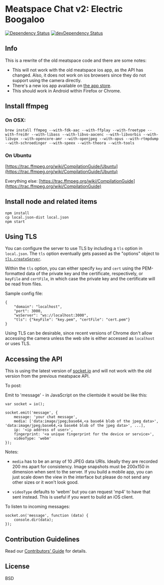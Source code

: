 # Meatspace Chat v2: Electric Boogaloo

[![Dependency Status](https://david-dm.org/meatspaces/meatspace-chat-v2.svg)](https://david-dm.org/meatspaces/meatspace-chat-v2) [![devDependency Status](https://david-dm.org/meatspaces/meatspace-chat-v2/dev-status.svg)](https://david-dm.org/meatspaces/meatspace-chat-v2#info=devDependencies)

## Info

This is a rewrite of the old meatspace code and there are some notes:

* This will not work with the old meatspace ios app, as the API has changed. Also, it does not work on ios browsers since they do not support using the camera directly.
* There's a new ios app available on [the app store](https://itunes.apple.com/no/app/meatchat2/id933605029?l=nb&mt=8).
* This should work in Android within Firefox or Chrome.

## Install ffmpeg

### On OSX:

    brew install ffmpeg --with-fdk-aac --with-ffplay --with-freetype --with-frei0r --with-libass --with-libvo-aacenc --with-libvorbis --with-libvpx --with-opencore-amr --with-openjpeg --with-opus --with-rtmpdump --with-schroedinger --with-speex --with-theora --with-tools

### On Ubuntu

[https://trac.ffmpeg.org/wiki/CompilationGuide/Ubuntu](https://trac.ffmpeg.org/wiki/CompilationGuide/Ubuntu)

Everything else: [https://trac.ffmpeg.org/wiki/CompilationGuide](https://trac.ffmpeg.org/wiki/CompilationGuide)

## Install node and related items

    npm install
    cp local.json-dist local.json
    npm start

## Using TLS

You can configure the server to use TLS by including a `tls` option in `local.json`.  The `tls` option eventually gets passed as the "options" object to [`tls.createServer`](https://nodejs.org/api/tls.html#tls_tls_createserver_options_secureconnectionlistener).

Within the `tls` option, you can either specify `key` and `cert` using the PEM-formatted data of the private key and the certificate, respectively, or `keyFile` and `certFile`, in which case the private key and the certificate will be read from files.

Sample config file:

```
{
    "domain": "localhost",
    "port": 3000,
    "wsServer": "ws://localhost:3000",
    "tls": {"keyFile": "key.pem", "certFile": "cert.pem"}
}
```

Using TLS can be desirable, since recent versions of Chrome don't allow accessing the camera unless the web site is either accessed as `localhost` or uses TLS.

## Accessing the API

This is using the latest version of [socket.io](http://socket.io) and will not work with the old version from the previous meatspace API.

To post:

Emit to 'message' - in JavaScript on the clientside it would be like this:

    var socket = io();

    socket.emit('message', {
        message: 'your chat message',
        media: ['data:image/jpeg;base64,<a base64 blob of the jpeg data>', 'data:image/jpeg;base64,<a base64 blob of the jpeg data>', ...],
        ip: '<ip address of user>',
        fingerprint: '<a unique fingerprint for the device or service>',
        videoType: 'webm'
    });

Notes: 

- `media` has to be an array of 10 JPEG data URIs. Ideally they are recorded 200 ms apart for consistency. Image snapshots must be 200x150 in dimension when sent to the server. If you build a mobile app, you can just scale down the view in the interface but please do not send any other sizes or it won't look good.

- `videoType` defaults to 'webm' but you can request 'mp4' to have that sent instead. This is useful if you want to build an iOS client.

To listen to incoming messages:

    socket.on('message', function (data) {
        console.dir(data);
    });

## Contribution Guidelines

Read our [Contributors' Guide](https://github.com/meatspaces/meatspace-chat-v2/blob/master/CONTRIBUTING.md)
for details.

## License

BSD
